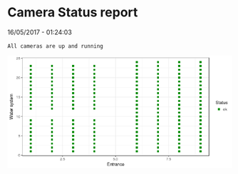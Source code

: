 Camera Status report
================
16/05/2017 - 01:24:03

    All cameras are up and running

![](camreport_files/figure-markdown_github/unnamed-chunk-2-1.png)
